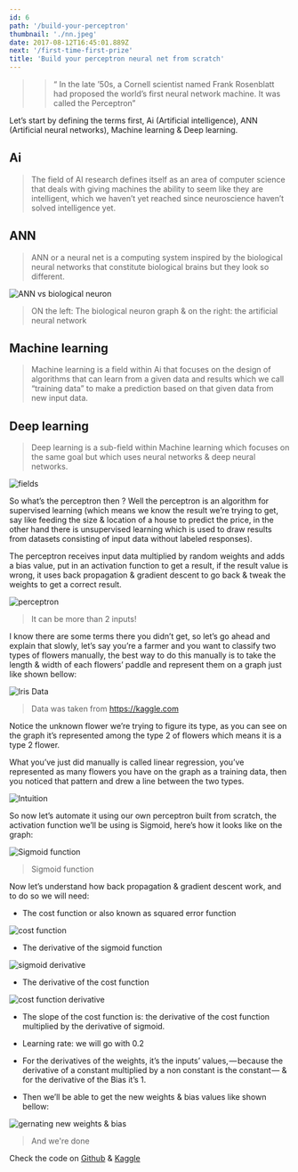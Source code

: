 ```yaml
---
id: 6
path: '/build-your-perceptron'
thumbnail: './nn.jpeg'
date: 2017-08-12T16:45:01.889Z
next: '/first-time-first-prize'
title: 'Build your perceptron neural net from scratch'
---
```


> > “ In the late ’50s, a Cornell scientist named Frank Rosenblatt had proposed the world’s first neural network machine. It was called the Perceptron”

Let’s start by defining the terms first, Ai (Artificial intelligence), ANN (Artificial neural networks), Machine learning & Deep learning.

## Ai

> The field of AI research defines itself as an area of computer science that deals with giving machines the ability to seem like they are intelligent, which we haven’t yet reached since neuroscience haven’t solved intelligence yet.

## ANN

> ANN or a neural net is a computing system inspired by the biological neural networks that constitute biological brains but they look so different.

![ANN vs biological neuron](nn.jpeg)

> ON the left: The biological neuron graph & on the right: the artificial neural network

## Machine learning

> Machine learning is a field within Ai that focuses on the design of algorithms that can learn from a given data and results which we call “training data” to make a prediction based on that given data from new input data.

## Deep learning

> Deep learning is a sub-field within Machine learning which focuses on the same goal but which uses neural networks & deep neural networks.

![fields](nvidia.png)

So what’s the perceptron then ? Well the perceptron is an algorithm for supervised learning (which means we know the result we’re trying to get, say like feeding the size & location of a house to predict the price, in the other hand there is unsupervised learning which is used to draw results from datasets consisting of input data without labeled responses).

The perceptron receives input data multiplied by random weights and adds a bias value, put in an activation function to get a result, if the result value is wrong, it uses back propagation & gradient descent to go back & tweak the weights to get a correct result.

![perceptron](single_neuron.jpeg)

> It can be more than 2 inputs!

I know there are some terms there you didn’t get, so let’s go ahead and explain that slowly, let’s say you’re a farmer and you want to classify two types of flowers manually, the best way to do this manually is to take the length & width of each flowers’ paddle and represent them on a graph just like shown bellow:

![Iris Data](iris_data.jpeg)

> Data was taken from https://kaggle.com

Notice the unknown flower we’re trying to figure its type, as you can see on the graph it’s represented among the type 2 of flowers which means it is a type 2 flower.

What you’ve just did manually is called linear regression, you’ve represented as many flowers you have on the graph as a training data, then you noticed that pattern and drew a line between the two types.

![Intuition](intuition.jpeg)

So now let’s automate it using our own perceptron built from scratch, the activation function we’ll be using is Sigmoid, here’s how it looks like on the graph:

![Sigmoid function](sigmoid.jpeg)

> Sigmoid function

Now let’s understand how back propagation & gradient descent work, and to do so we will need:

  * The cost function or also known as squared error function

![cost function](cost_function.jpeg)

  * The derivative of the sigmoid function

![sigmoid derivative](sigmoid_derivative.jpeg)

  * The derivative of the cost function

![cost function derivative](d_cost_function.jpeg)

  * The slope of the cost function is: the derivative of the cost function multiplied by the derivative of sigmoid.

  * Learning rate: we will go with 0.2

  * For the derivatives of the weights, it’s the inputs’ values, — because the derivative of a constant multiplied by a non constant is the constant — & for the derivative of the Bias it’s 1.

  * Then we’ll be able to get the new weights & bias values like shown bellow:

![gernating new weights & bias](new_values.jpeg)

> And we're done

Check the code on [Github](https://github.com/smakosh/Perceptron-neural-net-from-scratch/blob/master/Linear_regression_perceptron.ipynb) & [Kaggle](https://www.kaggle.com/smakosh/perceptron-neural-net-from-scratch/notebook)